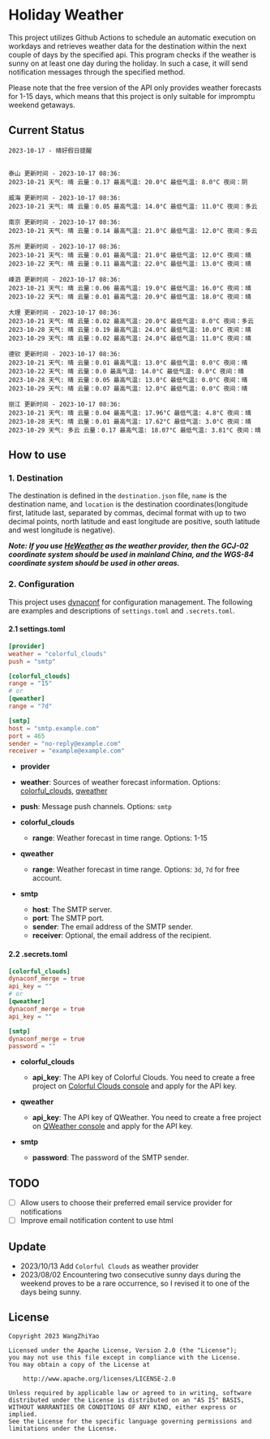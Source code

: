 # Holiday Weather

This project utilizes Github Actions to schedule an automatic execution on workdays and retrieves weather data for the destination within the next couple of days by the  specified api.
This program checks if the weather is sunny on at least one day during the holiday. In such a case, it will send notification messages through the specified method.

Please note that the free version of the API only provides weather forecasts for 1-15 days, which means that this project is only suitable for impromptu weekend getaways.

## Current Status

```
2023-10-17 - 晴好假日提醒


泰山 更新时间 - 2023-10-17 08:36:
2023-10-21 天气: 晴 云量：0.17 最高气温: 20.0°C 最低气温: 8.0°C 夜间：阴

威海 更新时间 - 2023-10-17 08:36:
2023-10-21 天气: 晴 云量：0.05 最高气温: 14.0°C 最低气温: 11.0°C 夜间：多云

南京 更新时间 - 2023-10-17 08:36:
2023-10-21 天气: 晴 云量：0.14 最高气温: 21.0°C 最低气温: 12.0°C 夜间：多云

苏州 更新时间 - 2023-10-17 08:36:
2023-10-21 天气: 晴 云量：0.01 最高气温: 21.0°C 最低气温: 12.0°C 夜间：晴
2023-10-22 天气: 晴 云量：0.11 最高气温: 22.0°C 最低气温: 13.0°C 夜间：晴

嵊泗 更新时间 - 2023-10-17 08:36:
2023-10-21 天气: 晴 云量：0.06 最高气温: 19.0°C 最低气温: 16.0°C 夜间：晴
2023-10-22 天气: 晴 云量：0.01 最高气温: 20.9°C 最低气温: 18.0°C 夜间：晴

大理 更新时间 - 2023-10-17 08:36:
2023-10-21 天气: 晴 云量：0.02 最高气温: 20.0°C 最低气温: 8.0°C 夜间：多云
2023-10-28 天气: 晴 云量：0.19 最高气温: 24.0°C 最低气温: 10.0°C 夜间：晴
2023-10-29 天气: 晴 云量：0.02 最高气温: 24.0°C 最低气温: 11.0°C 夜间：晴

德钦 更新时间 - 2023-10-17 08:36:
2023-10-21 天气: 晴 云量：0.01 最高气温: 13.0°C 最低气温: 0.0°C 夜间：晴
2023-10-22 天气: 晴 云量：0.0 最高气温: 14.0°C 最低气温: 0.0°C 夜间：晴
2023-10-28 天气: 晴 云量：0.05 最高气温: 13.0°C 最低气温: 0.0°C 夜间：晴
2023-10-29 天气: 晴 云量：0.07 最高气温: 12.0°C 最低气温: 0.0°C 夜间：晴

丽江 更新时间 - 2023-10-17 08:36:
2023-10-21 天气: 晴 云量：0.04 最高气温: 17.96°C 最低气温: 4.8°C 夜间：晴
2023-10-28 天气: 晴 云量：0.01 最高气温: 17.62°C 最低气温: 3.0°C 夜间：晴
2023-10-29 天气: 多云 云量：0.17 最高气温: 18.07°C 最低气温: 3.81°C 夜间：晴

```

## How to use

### 1. Destination

The destination is defined in the `destination.json` file, `name` is the destination name, and `location` is the destination coordinates(longitude first, latitude last, separated by commas, decimal format with up to two decimal points, north latitude and east longitude are positive, south latitude and west longitude is negative).

***Note: If you use [HeWeather](https://dev.qweather.com/docs/) as the weather provider, then the GCJ-02 coordinate system should be used in mainland China, and the WGS-84 coordinate system should be used in other areas.***

### 2. Configuration

This project uses [dynaconf](https://github.com/dynaconf/dynaconf) for configuration management. The following are examples and descriptions of `settings.toml`  and `.secrets.toml`.

#### 2.1 settings.toml

```toml
[provider]
weather = "colorful_clouds"
push = "smtp"

[colorful_clouds]
range = "15"
# or
[qweather]
range = "7d"

[smtp]
host = "smtp.example.com"
port = 465
sender = "no-reply@example.com"
receiver = "example@example.com"
```
-  **provider**
  - **weather**: Sources of weather forecast information. Options: [colorful_clouds](https://docs.caiyunapp.com/docs/daily), [qweather](https://dev.qweather.com/docs/api/weather/weather-daily-forecast/)
  - **push**: Message push channels. Options: `smtp`

- **colorful_clouds**
  - **range**:  Weather forecast in time range. Options: 1-15

- **qweather**
  - **range**: Weather forecast in time range. Options: `3d`, `7d` for free account.

- **smtp**
  - **host**: The SMTP server.
  - **port**: The SMTP port.
  - **sender**: The email address of the SMTP sender.
  - **receiver**: Optional, the email address of the recipient.

#### 2.2 .secrets.toml

```toml
[colorful_clouds]
dynaconf_merge = true
api_key = ""
# or
[qweather]
dynaconf_merge = true
api_key = ""

[smtp]
dynaconf_merge = true
password = ""
```

- **colorful_clouds**
  - **api_key**:  The API key of Colorful Clouds. You need to create a free project on [Colorful Clouds console](https://platform.caiyunapp.com/dashboard/index) and apply for the API key.

- **qweather**
  - **api_key**: The API key of QWeather. You need to create a free project on [QWeather console](https://console.qweather.com/#/console) and apply for the API key.

- **smtp**
  - **password**: The password of the SMTP sender.


## TODO

- [ ] Allow users to choose their preferred email service provider for notifications
- [ ] Improve email notification content to use html

## Update
- 2023/10/13 Add `Colorful Clouds` as weather provider 
- 2023/08/02 Encountering two consecutive sunny days during the weekend proves to be a rare occurrence, so I revised it to one of the days being sunny.

## License

    Copyright 2023 WangZhiYao
    
    Licensed under the Apache License, Version 2.0 (the "License");
    you may not use this file except in compliance with the License.
    You may obtain a copy of the License at
    
        http://www.apache.org/licenses/LICENSE-2.0
    
    Unless required by applicable law or agreed to in writing, software
    distributed under the License is distributed on an "AS IS" BASIS,
    WITHOUT WARRANTIES OR CONDITIONS OF ANY KIND, either express or implied.
    See the License for the specific language governing permissions and
    limitations under the License.
